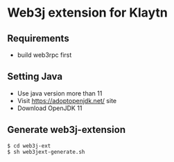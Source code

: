 # Web3j extension for Klaytn

## Requirements
- build web3rpc first

## Setting Java
- Use java version more than 11
- Visit https://adoptopenjdk.net/ site
- Download OpenJDK 11

## Generate web3j-extension
```shell
$ cd web3j-ext
$ sh web3jext-generate.sh
```


